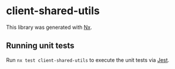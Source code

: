 # client-shared-utils

This library was generated with [Nx](https://nx.dev).

## Running unit tests

Run `nx test client-shared-utils` to execute the unit tests via [Jest](https://jestjs.io).
